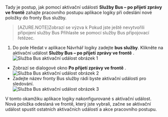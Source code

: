 Tady je postup, jak pomocí aktivační události **Služby Bus – po přijetí zprávy ve frontě** zahajte pracovního postupu aplikace logiky při odeslání nové položky do fronty Bus služby.  

>[AZURE.NOTE]Zobrazí se výzva k Pokud jste ještě nevytvořili připojení služby Bus Přihlaste se pomocí služby Bus připojovací řetězec.  

1. Do pole Hledat v aplikace Návrhář logiky zadejte **bus služby**. Klikněte na aktivační událost **Služby Bus – po přijetí zprávy ve frontě** .  
![Služba Bus aktivační událost obrázek 1](./media/connectors-create-api-servicebus/trigger-1.png)   
- Zobrazí se dialogové okno **Po přijetí zprávy ve frontě** .  
![Služba Bus aktivační událost obrázek 2](./media/connectors-create-api-servicebus/trigger-2.png)   
- Zadejte název fronty Bus služby rádi byste aktivační události pro sledování.   
![Služba Bus aktivační událost obrázek 3](./media/connectors-create-api-servicebus/trigger-3.png)   

V tomto okamžiku aplikace logiky nakonfigurované s aktivační událost. Nová položka odeslaná ve frontě, který jste vybrali, začne se aktivační událost spustit ostatních aktivačních událostí a akce pracovního postupu.    
